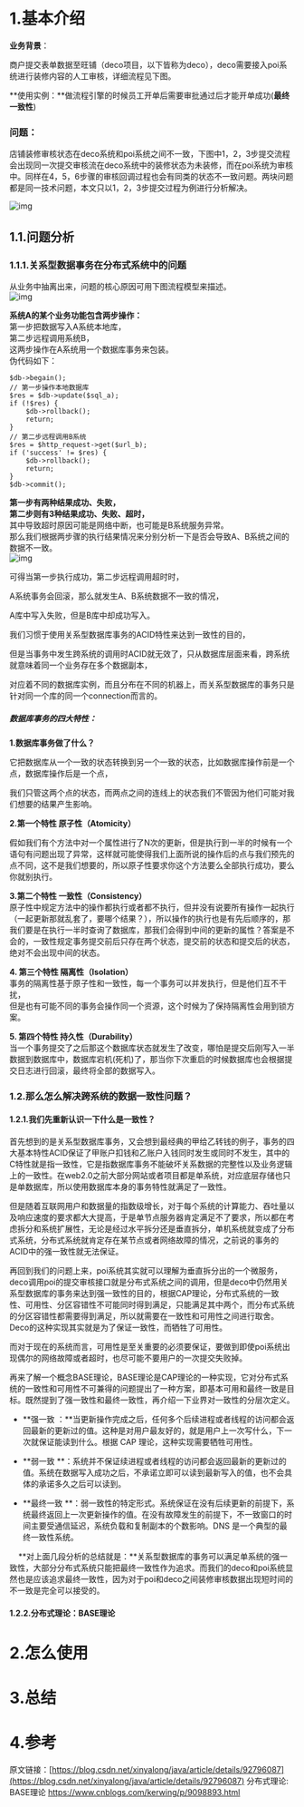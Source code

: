 # 1.基本介绍

**业务背景**：

商户提交表单数据至旺铺（deco项目，以下皆称为deco），deco需要接入poi系统进行装修内容的人工审核，详细流程见下图。

**使用实例：**做流程引擎的时候员工开单后需要审批通过后才能开单成功\(**最终一致性**\)

### **问题**：

店铺装修审核状态在deco系统和poi系统之间不一致，下图中1，2，3步提交流程会出现同一次提交审核流在deco系统中的装修状态为未装修，而在poi系统为审核中。同样在4，5，6步骤的审核回调过程也会有同类的状态不一致问题。两块问题都是同一技术问题，本文只以1，2，3步提交过程为例进行分析解决。

![img](/static/image/1305952-20180528103811932-766030002.jpg)

## 1.1.问题分析

### 1.1.1.关系型数据事务在分布式系统中的问题

从业务中抽离出来，问题的核心原因可用下图流程模型来描述。  
![img](/static/image/1305952-20180528103852437-1819386895.jpg)

**系统A的某个业务功能包含两步操作：**  
第一步把数据写入A系统本地库，  
第二步远程调用系统B，  
这两步操作在A系统用一个数据库事务来包装。  
伪代码如下：

```
$db->begain();
// 第一步操作本地数据库
$res = $db->update($sql_a);
if (!$res) {
    $db->rollback();
    return;
}
// 第二步远程调用B系统
$res = $http_request->get($url_b);
if ('success' != $res) {
    $db->rollback();
    return;
}
$db->commit();
```

**第一步有两种结果成功、失败，**  
**第二步则有3种结果成功、失败、超时，**  
其中导致超时原因可能是网络中断，也可能是B系统服务异常。  
那么我们根据两步骤的执行结果情况来分别分析一下是否会导致A、B系统之间的数据不一致。  
![img](/static/image/1305952-20180528104018507-1970560478.jpg)

可得当第一步执行成功，第二步远程调用超时时，

A系统事务会回滚，那么就发生A、B系统数据不一致的情况，

A库中写入失败，但是B库中却成功写入。

我们习惯于使用关系型数据库事务的ACID特性来达到一致性的目的，

但是当事务中发生跨系统的调用时ACID就无效了，只从数据库层面来看，跨系统就意味着同一个业务存在多个数据副本，

对应着不同的数据库实例，而且分布在不同的机器上，而关系型数据库的事务只是针对同一个库的同一个connection而言的。

##### 数据库事务的四大特性：

**1.数据库事务做了什么？**

它把数据库从一个一致的状态转换到另一个一致的状态，比如数据库操作前是一个点，数据库操作后是一个点，

我们只管这两个点的状态，而两点之间的连线上的状态我们不管因为他们可能对我们想要的结果产生影响。

**2.第一个特性 原子性（Atomicity）**

假如我们有个方法中对一个属性进行了N次的更新，但是执行到一半的时候有一个语句有问题出现了异常，这样就可能使得我们上面所说的操作后的点与我们预先的点不同，这不是我们想要的，所以原子性要求你这个方法要么全部执行成功，要么你就别执行。

**3.第二个特性 一致性（Consistency）**  
原子性中规定方法中的操作都执行或者都不执行，但并没有说要所有操作一起执行（一起更新那就乱套了，要哪个结果？），所以操作的执行也是有先后顺序的，那我们要是在执行一半时查询了数据库，那我们会得到中间的更新的属性？答案是不会的，一致性规定事务提交前后只存在两个状态，提交前的状态和提交后的状态，绝对不会出现中间的状态。

**4. 第三个特性 隔离性（Isolation）**  
事务的隔离性基于原子性和一致性，每一个事务可以并发执行，但是他们互不干扰，  
但是也有可能不同的事务会操作同一个资源，这个时候为了保持隔离性会用到锁方案。

**5. 第四个特性 持久性（Durability）**  
当一个事务提交了之后那这个数据库状态就发生了改变，哪怕是提交后刚写入一半数据到数据库中，数据库宕机\(死机\)了，那当你下次重启的时候数据库也会根据提交日志进行回滚，最终将全部的数据写入。

### 1.**2.那么怎么解决跨系统的数据一致性问题？**

#### 1.2.1.我们先重新认识一下什么是一致性？

首先想到的是关系型数据库事务，又会想到最经典的甲给乙转钱的例子，事务的四大基本特性ACID保证了甲账户扣钱和乙账户入钱同时发生或同时不发生，其中的C特性就是指一致性，它是指数据库事务不能破坏关系数据的完整性以及业务逻辑上的一致性。在web2.0之前大部分网站或者项目都是单系统，对应底层存储也只是单数据库，所以使用数据库本身的事务特性就满足了一致性。

但是随着互联网用户和数据量的指数级增长，对于每个系统的计算能力、吞吐量以及响应速度的要求都大大提高，于是单节点服务器肯定满足不了要求，所以都在考虑拆分和系统扩展性，无论是经过水平拆分还是垂直拆分，单机系统就变成了分布式系统，分布式系统就肯定存在某节点或者网络故障的情况，之前说的事务的ACID中的强一致性就无法保证。

再回到我们的问题上来，poi系统其实就可以理解为垂直拆分出的一个微服务，deco调用poi的提交审核接口就是分布式系统之间的调用，但是deco中仍然用关系型数据库的事务来达到强一致性的目的，根据CAP理论，分布式系统的一致性、可用性、分区容错性不可能同时得到满足，只能满足其中两个，而分布式系统的分区容错性都需要得到满足，所以就需要在一致性和可用性之间进行取舍。Deco的这种实现其实就是为了保证一致性，而牺牲了可用性。

而对于现在的系统而言，可用性是至关重要的必须要保证，要做到即使poi系统出现偶尔的网络故障或者超时，也尽可能不要用户的一次提交失败掉。

再来了解一个概念BASE理论，BASE理论是CAP理论的一种实现，它对分布式系统的一致性和可用性不可兼得的问题提出了一种方案，即基本可用和最终一致是目标。既然提到了强一致性和最终一致性，再介绍一下业界对一致性的分层次定义。

* **强一致 ：**当更新操作完成之后，任何多个后续进程或者线程的访问都会返回最新的更新过的值。这种是对用户最友好的，就是用户上一次写什么，下一次就保证能读到什么。根据 CAP 理论，这种实现需要牺牲可用性。

* **弱一致 **：系统并不保证续进程或者线程的访问都会返回最新的更新过的值。系统在数据写入成功之后，不承诺立即可以读到最新写入的值，也不会具体的承诺多久之后可以读到。

* **最终一致 **：弱一致性的特定形式。系统保证在没有后续更新的前提下，系统最终返回上一次更新操作的值。在没有故障发生的前提下，不一致窗口的时间主要受通信延迟，系统负载和复制副本的个数影响。DNS 是一个典型的最终一致性系统。

    **对上面几段分析的总结就是：**关系型数据库的事务可以满足单系统的强一致性，大部分分布式系统只能把最终一致性作为追求。而我们的deco和poi系统显然也是应该追求最终一致性，因为对于poi和deco之间装修审核数据出现短时间的不一致是完全可以接受的。

#### **1.2.2.分布式理论：BASE理论**



# 2.怎么使用

# 3.总结

# 4.参考

原文链接：[https://blog.csdn.net/xinyalong/java/article/details/92796087](https://blog.csdn.net/xinyalong/java/article/details/92796087)
分布式理论: BASE理论 
https://www.cnblogs.com/kerwing/p/9098893.html

